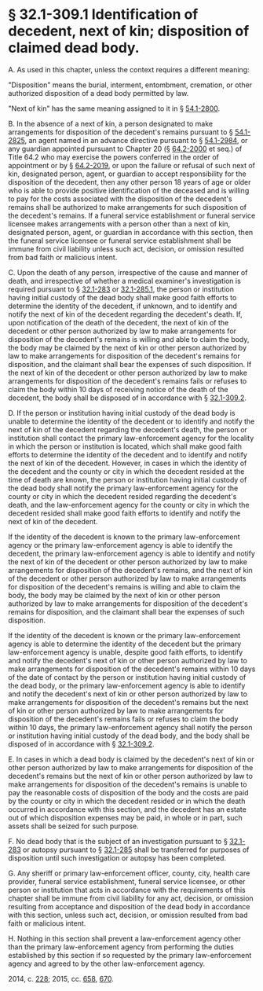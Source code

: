 # § 32.1-309.1 Identification of decedent, next of kin; disposition of claimed dead body.

<p>A. As used in this chapter, unless the context requires a different meaning:</p><p>"Disposition" means the burial, interment, entombment, cremation, or other authorized disposition of a dead body permitted by law.</p><p>"Next of kin" has the same meaning assigned to it in § <a href='http://law.lis.virginia.gov/vacode/54.1-2800/'>54.1-2800</a>.</p><p>B. In the absence of a next of kin, a person designated to make arrangements for disposition of the decedent's remains pursuant to § <a href='http://law.lis.virginia.gov/vacode/54.1-2825/'>54.1-2825</a>, an agent named in an advance directive pursuant to § <a href='http://law.lis.virginia.gov/vacode/54.1-2984/'>54.1-2984</a>, or any guardian appointed pursuant to Chapter 20 (§ <a href='http://law.lis.virginia.gov/vacode/64.2-2000/'>64.2-2000</a> et seq.) of Title 64.2 who may exercise the powers conferred in the order of appointment or by § <a href='http://law.lis.virginia.gov/vacode/64.2-2019/'>64.2-2019</a>, or upon the failure or refusal of such next of kin, designated person, agent, or guardian to accept responsibility for the disposition of the decedent, then any other person 18 years of age or older who is able to provide positive identification of the deceased and is willing to pay for the costs associated with the disposition of the decedent's remains shall be authorized to make arrangements for such disposition of the decedent's remains. If a funeral service establishment or funeral service licensee makes arrangements with a person other than a next of kin, designated person, agent, or guardian in accordance with this section, then the funeral service licensee or funeral service establishment shall be immune from civil liability unless such act, decision, or omission resulted from bad faith or malicious intent.</p><p>C. Upon the death of any person, irrespective of the cause and manner of death, and irrespective of whether a medical examiner's investigation is required pursuant to § <a href='http://law.lis.virginia.gov/vacode/32.1-283/'>32.1-283</a> or <a href='http://law.lis.virginia.gov/vacode/32.1-285.1/'>32.1-285.1</a>, the person or institution having initial custody of the dead body shall make good faith efforts to determine the identity of the decedent, if unknown, and to identify and notify the next of kin of the decedent regarding the decedent's death. If, upon notification of the death of the decedent, the next of kin of the decedent or other person authorized by law to make arrangements for disposition of the decedent's remains is willing and able to claim the body, the body may be claimed by the next of kin or other person authorized by law to make arrangements for disposition of the decedent's remains for disposition, and the claimant shall bear the expenses of such disposition. If the next of kin of the decedent or other person authorized by law to make arrangements for disposition of the decedent's remains fails or refuses to claim the body within 10 days of receiving notice of the death of the decedent, the body shall be disposed of in accordance with § <a href='http://law.lis.virginia.gov/vacode/32.1-309.2/'>32.1-309.2</a>.</p><p>D. If the person or institution having initial custody of the dead body is unable to determine the identity of the decedent or to identify and notify the next of kin of the decedent regarding the decedent's death, the person or institution shall contact the primary law-enforcement agency for the locality in which the person or institution is located, which shall make good faith efforts to determine the identity of the decedent and to identify and notify the next of kin of the decedent. However, in cases in which the identity of the decedent and the county or city in which the decedent resided at the time of death are known, the person or institution having initial custody of the dead body shall notify the primary law-enforcement agency for the county or city in which the decedent resided regarding the decedent's death, and the law-enforcement agency for the county or city in which the decedent resided shall make good faith efforts to identify and notify the next of kin of the decedent.</p><p>If the identity of the decedent is known to the primary law-enforcement agency or the primary law-enforcement agency is able to identify the decedent, the primary law-enforcement agency is able to identify and notify the next of kin of the decedent or other person authorized by law to make arrangements for disposition of the decedent's remains, and the next of kin of the decedent or other person authorized by law to make arrangements for disposition of the decedent's remains is willing and able to claim the body, the body may be claimed by the next of kin or other person authorized by law to make arrangements for disposition of the decedent's remains for disposition, and the claimant shall bear the expenses of such disposition.</p><p>If the identity of the decedent is known or the primary law-enforcement agency is able to determine the identity of the decedent but the primary law-enforcement agency is unable, despite good faith efforts, to identify and notify the decedent's next of kin or other person authorized by law to make arrangements for disposition of the decedent's remains within 10 days of the date of contact by the person or institution having initial custody of the dead body, or the primary law-enforcement agency is able to identify and notify the decedent's next of kin or other person authorized by law to make arrangements for disposition of the decedent's remains but the next of kin or other person authorized by law to make arrangements for disposition of the decedent's remains fails or refuses to claim the body within 10 days, the primary law-enforcement agency shall notify the person or institution having initial custody of the dead body, and the body shall be disposed of in accordance with § <a href='http://law.lis.virginia.gov/vacode/32.1-309.2/'>32.1-309.2</a>.</p><p>E. In cases in which a dead body is claimed by the decedent's next of kin or other person authorized by law to make arrangements for disposition of the decedent's remains but the next of kin or other person authorized by law to make arrangements for disposition of the decedent's remains is unable to pay the reasonable costs of disposition of the body and the costs are paid by the county or city in which the decedent resided or in which the death occurred in accordance with this section, and the decedent has an estate out of which disposition expenses may be paid, in whole or in part, such assets shall be seized for such purpose.</p><p>F. No dead body that is the subject of an investigation pursuant to § <a href='http://law.lis.virginia.gov/vacode/32.1-283/'>32.1-283</a> or autopsy pursuant to § <a href='http://law.lis.virginia.gov/vacode/32.1-285/'>32.1-285</a> shall be transferred for purposes of disposition until such investigation or autopsy has been completed.</p><p>G. Any sheriff or primary law-enforcement officer, county, city, health care provider, funeral service establishment, funeral service licensee, or other person or institution that acts in accordance with the requirements of this chapter shall be immune from civil liability for any act, decision, or omission resulting from acceptance and disposition of the dead body in accordance with this section, unless such act, decision, or omission resulted from bad faith or malicious intent.</p><p>H. Nothing in this section shall prevent a law-enforcement agency other than the primary law-enforcement agency from performing the duties established by this section if so requested by the primary law-enforcement agency and agreed to by the other law-enforcement agency.</p><p>2014, c. <a href='http://lis.virginia.gov/cgi-bin/legp604.exe?141+ful+CHAP0228'>228</a>; 2015, cc. <a href='http://lis.virginia.gov/cgi-bin/legp604.exe?151+ful+CHAP0658'>658</a>, <a href='http://lis.virginia.gov/cgi-bin/legp604.exe?151+ful+CHAP0670'>670</a>.</p>